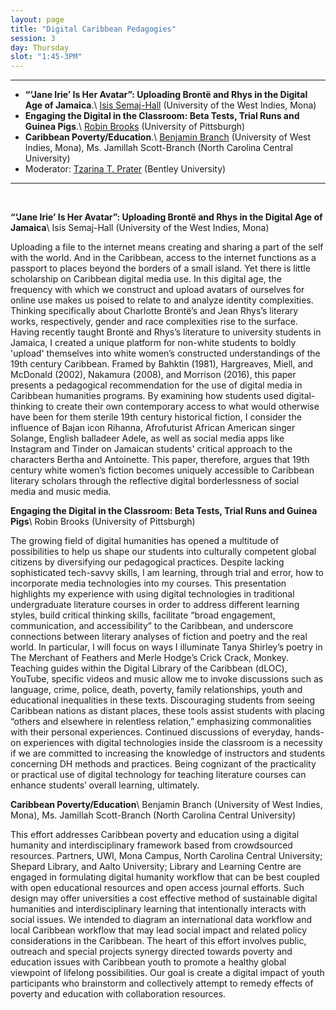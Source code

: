 ```yaml
---
layout: page
title: "Digital Caribbean Pedagogies"
session: 3
day: Thursday
slot: "1:45-3PM"
---
```



---

- **“‘Jane Irie’ Is Her Avatar”: Uploading Brontë and Rhys in the Digital Age of Jamaica**.\\
[Isis Semaj-Hall]({{site.baseurl}}/bios/index.html#isis-semaj-hall) (University of the West Indies, Mona) 
- **Engaging the Digital in the Classroom: Beta Tests, Trial Runs and Guinea Pigs**.\\
[Robin Brooks]({{site.baseurl}}/bios/index.html#robin-brooks) (University of Pittsburgh)
- **Caribbean Poverty/Education**.\\
[Benjamin Branch]({{site.baseurl}}/bios/index.html#benjamin-branch) (University of West Indies, Mona), Ms. Jamillah Scott-Branch (North Carolina Central University)
- Moderator: [Tzarina T. Prater]({{site.baseurl}}/bios/index.html#tzarina-t-prater) (Bentley University)

---

<br>

**“‘Jane Irie’ Is Her Avatar”: Uploading Brontë and Rhys in the Digital Age of Jamaica**\\
Isis Semaj-Hall (University of the West Indies, Mona) 


Uploading a file to the internet means creating and sharing a part of the self with the world. And in the Caribbean, access to the internet functions as a passport to places beyond the borders of a small island. Yet there is little scholarship on Caribbean digital media use. In this digital age, the frequency with which we construct and upload avatars of ourselves for online use makes us poised to relate to and analyze identity complexities. Thinking specifically about Charlotte Brontë’s and Jean Rhys’s literary works, respectively, gender and race complexities rise to the surface.  Having recently taught Brontë and Rhys’s literature to university students in Jamaica, I created a unique platform for non-white students to boldly 'upload' themselves into white women’s constructed understandings of the 19th century Caribbean. Framed by Bahktin (1981), Hargreaves, Miell, and McDonald (2002), Nakamura (2008), and Morrison (2016), this paper presents a pedagogical recommendation for the use of digital media in Caribbean humanities programs.  By examining how students used digital-thinking to create their own contemporary access to what would otherwise have been for them sterile 19th century historical fiction, I consider the influence of Bajan icon Rihanna, Afrofuturist African American singer Solange, English balladeer Adele, as well as social media apps like Instagram and Tinder on Jamaican students' critical approach to the characters Bertha and Antoinette. This paper, therefore, argues that 19th century white women’s fiction becomes uniquely accessible to Caribbean literary scholars through the reflective digital borderlessness of social media and music media.

**Engaging the Digital in the Classroom: Beta Tests, Trial Runs and Guinea Pigs**\\
Robin Brooks (University of Pittsburgh)


The growing field of digital humanities has opened a multitude of possibilities to help us shape our students into culturally competent global citizens by diversifying our pedagogical practices. Despite lacking sophisticated tech-savvy skills, I am learning, through trial and error, how to incorporate media technologies into my courses. This presentation highlights my experience with using digital technologies in traditional undergraduate literature courses in order to address different learning styles, build critical thinking skills, facilitate “broad engagement, communication, and accessibility” to the Caribbean, and underscore connections between literary analyses of fiction and poetry and the real world. In particular, I will focus on ways I illuminate Tanya Shirley’s poetry in The Merchant of Feathers and Merle Hodge’s Crick Crack, Monkey. Teaching guides within the Digital Library of the Caribbean (dLOC), YouTube, specific videos and music allow me to invoke discussions such as language, crime, police, death, poverty, family relationships, youth and educational inequalities in these texts. Discouraging students from seeing Caribbean nations as distant places, these tools assist students with placing “others and elsewhere in relentless relation,” emphasizing commonalities with their personal experiences. Continued discussions of everyday, hands-on experiences with digital technologies inside the classroom is a necessity if we are committed to increasing the knowledge of instructors and students concerning DH methods and practices. Being cognizant of the practicality or practical use of digital technology for teaching literature courses can enhance students’ overall learning, ultimately.

**Caribbean Poverty/Education**\\
Benjamin Branch (University of West Indies, Mona), Ms. Jamillah Scott-Branch (North Carolina Central University)


This effort addresses Caribbean poverty and education using a digital humanity and interdisciplinary framework based from crowdsourced resources. Partners, UWI, Mona Campus, North Carolina Central University; Shepard Library, and Aalto University; Library and Learning Centre are engaged in formulating digital humanity workflow that can be best coupled with open educational resources and open access journal efforts. Such design may offer universities a cost effective method of sustainable digital humanities and interdisciplinary learning that intentionally interacts with social issues. We intended to diagram an international data workflow and local Caribbean workflow that may lead social impact and related policy considerations in the Caribbean. The heart of this effort involves public, outreach and special projects synergy directed towards poverty and education issues with Caribbean youth to promote a healthy global viewpoint of lifelong possibilities. Our goal is create a digital impact of youth participants who brainstorm and collectively attempt to  remedy effects of poverty and education with collaboration resources.
